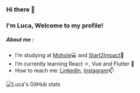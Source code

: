 ### Hi there 👋
### I'm Luca, Welcome to my profile!
##### About me :
- I'm studying at [Mohole](https://scuola.mohole.it/web-e-digital-media/)💻 and [Start2Impact](https://www.start2impact.it/)🚀 
- I’m currently learning React ⚛, Vue and Flutter 🌱
- How to reach me: [LinkedIn](https://www.linkedin.com/in/luca-argentieri/), [Instagram](https://www.instagram.com/lucaaaaaaaaaah/)📫

<!--
**LucaArgentieri/LucaArgentieri** is a ✨ _special_ ✨ repository because its `README.md` (this file) appears on your GitHub profile.

Here are some ideas to get you started:

- 🔭 I’m currently working on ...
- 🌱 I’m currently learning ...
- 👯 I’m looking to collaborate on ...
- 🤔 I’m looking for help with ...
- 💬 Ask me about ...
- 📫 How to reach me: ...
- 😄 Pronouns: ...
- ⚡ Fun fact: ...
-->

![Luca's GitHub stats](https://github-readme-stats.vercel.app/api?username=LucaArgentieri&show_icons=true&theme=dark)

